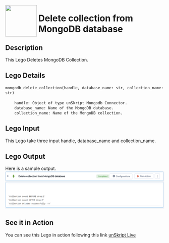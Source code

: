 [<img align="left" src="https://unskript.com/assets/favicon.png" width="100" height="100" style="padding-right: 5px">](https://unskript.com/assets/favicon.png) 
<h1>Delete collection from MongoDB database</h1>

## Description
This Lego Deletes MongoDB Collection.


## Lego Details

    mongodb_delete_collection(handle, database_name: str, collection_name: str)

        handle: Object of type unSkript Mongodb Connector.
        database_name: Name of the MongoDB database.
        collection_name: Name of the MongoDB collection.

## Lego Input
This Lego take three input handle, database_name and collection_name. 

## Lego Output
Here is a sample output.
<img src="./1.png">


## See it in Action

You can see this Lego in action following this link [unSkript Live](https://us.app.unskript.io)